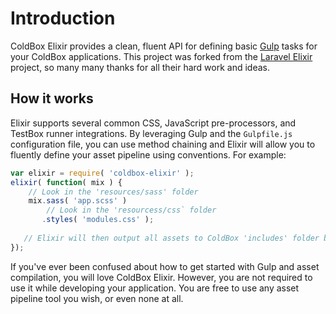 # Introduction

ColdBox Elixir provides a clean, fluent API for defining basic [Gulp](http://gulpjs.com/) tasks for your ColdBox applications.  This project was forked from the [Laravel Elixir](https://github.com/laravel/elixir) project, so many many thanks for all their hard work and ideas.

## How it works
Elixir supports several common CSS, JavaScript pre-processors, and TestBox runner integrations. By leveraging Gulp and the `Gulpfile.js` configuration file, you can use method chaining and Elixir will allow you to fluently define your asset pipeline using conventions. For example:

```js
var elixir = require( 'coldbox-elixir' );
elixir( function( mix ) {
	// Look in the 'resources/sass' folder
    mix.sass( 'app.scss' )
    	// Look in the 'resourcess/css` folder
       .styles( 'modules.css' );
       
   // Elixir will then output all assets to ColdBox 'includes' folder by convention.
});
```

If you've ever been confused about how to get started with Gulp and asset compilation, you will love ColdBox Elixir. However, you are not required to use it while developing your application. You are free to use any asset pipeline tool you wish, or even none at all.